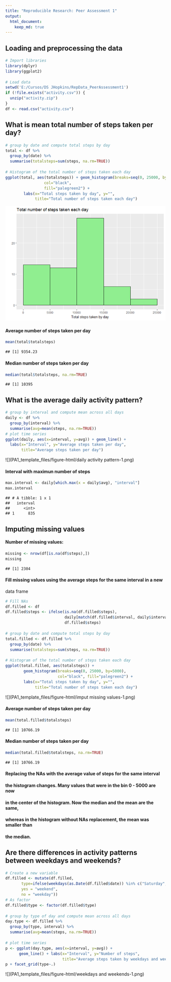 ```yaml
---
title: "Reproducible Research: Peer Assessment 1"
output: 
  html_document:
    keep_md: true
---
```



## Loading and preprocessing the data

```r
# Import libraries
library(dplyr)
library(ggplot2)

# Load data
setwd('E:/Cursos/DS JHopkins/RepData_PeerAssessment1')
if (!file.exists("activity.csv")) {
  unzip("activity.zip")
}
df <- read.csv("activity.csv")
```

## What is mean total number of steps taken per day?

```r
# group by date and compute total steps by day
total <- df %>%
  group_by(date) %>%
  summarise(totalsteps=sum(steps, na.rm=TRUE))

# Histogram of the total number of steps taken each day
ggplot(total, aes(totalsteps)) + geom_histogram(breaks=seq(0, 25000, by=5000), 
                 col="black", 
                 fill="palegreen2") +
        labs(x="Total steps taken by day", y="", 
             title="Total number of steps taken each day")
```

![](PA1_template_files/figure-html/mean-1.png)<!-- -->

#### Average number of steps taken per day

```r
mean(total$totalsteps)
```

```
## [1] 9354.23
```

#### Median number of steps taken per day

```r
median(total$totalsteps, na.rm=TRUE)
```

```
## [1] 10395
```

## What is the average daily activity pattern?

```r
# group by interval and compute mean across all days
daily <- df %>%
  group_by(interval) %>%
  summarise(avg=mean(steps, na.rm=TRUE))
# plot time series
ggplot(daily, aes(x=interval, y=avg)) + geom_line() +
  labs(x="Interval", y="Average steps taken per day",
       title="Average steps taken per day")
```

![](PA1_template_files/figure-html/daily activity pattern-1.png)<!-- -->

#### Interval with maximun number of steps

```r
max.interval <- daily[which.max(x = daily$avg), "interval"]
max.interval
```

```
## # A tibble: 1 x 1
##   interval
##      <int>
## 1      835
```

## Imputing missing values
#### Number of missing values:

```r
missing <- nrow(df[is.na(df$steps),])
missing
```

```
## [1] 2304
```

#### Fill missing values using the average steps for the same interval in a new 
data frame

```r
# Fill NAs
df.filled <- df
df.filled$steps <- ifelse(is.na(df.filled$steps), 
                          daily[match(df.filled$interval, daily$interval),]$avg,
                          df.filled$steps)

# group by date and compute total steps by day
total.filled <- df.filled %>%
  group_by(date) %>%
  summarise(totalsteps=sum(steps, na.rm=TRUE))

# Histogram of the total number of steps taken each day
ggplot(total.filled, aes(totalsteps)) + 
        geom_histogram(breaks=seq(0, 25000, by=5000), 
                       col="black", fill="palegreen2") +
        labs(x="Total steps taken by day", y="", 
             title="Total number of steps taken each day")
```

![](PA1_template_files/figure-html/imput missing values-1.png)<!-- -->

#### Average number of steps taken per day

```r
mean(total.filled$totalsteps)
```

```
## [1] 10766.19
```

#### Median number of steps taken per day

```r
median(total.filled$totalsteps, na.rm=TRUE)
```

```
## [1] 10766.19
```
#### Replacing the NAs with the average value of steps for the same interval
#### the histogram changes.  Many values that were in the bin 0 - 5000 are now
#### in the center of the histogram.  Now the median and the mean are the same,
#### whereas in the histogram without NAs replacement, the mean was smaller than
#### the median.

## Are there differences in activity patterns between weekdays and weekends?

```r
# Create a new variable
df.filled <- mutate(df.filled, 
       type=ifelse(weekdays(as.Date(df.filled$date)) %in% c("Saturday", "Sunday"), 
       yes = "weekend", 
       no = "weekday"))
# As factor
df.filled$type <- factor(df.filled$type)

# group by type of day and compute mean across all days
day.type <- df.filled %>%
  group_by(type, interval) %>%
  summarise(avg=mean(steps, na.rm=TRUE))

# plot time series
p <- ggplot(day.type, aes(x=interval, y=avg)) + 
      geom_line() + labs(x="Interval", y="Number of steps",
                         title="Average steps taken by weekdays and weekends")
p + facet_grid(type~.)
```

![](PA1_template_files/figure-html/weekdays and weekends-1.png)<!-- -->
